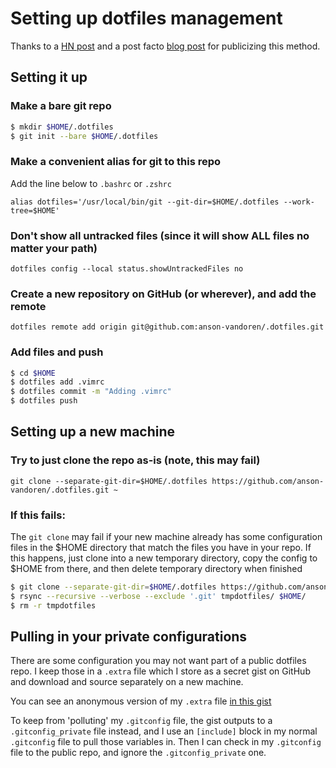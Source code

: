 # Setting up dotfiles management

Thanks to a [HN post](https://news.ycombinator.com/item?id=11070797) and a post facto 
[blog post](https://www.anand-iyer.com/blog/2018/a-simpler-way-to-manage-your-dotfiles.html) for 
publicizing this method.

## Setting it up

### Make a bare git repo

```bash
$ mkdir $HOME/.dotfiles
$ git init --bare $HOME/.dotfiles
```

### Make a convenient alias for git to this repo

Add the line below to `.bashrc` or `.zshrc`

`alias dotfiles='/usr/local/bin/git --git-dir=$HOME/.dotfiles --work-tree=$HOME'`

### Don't show all untracked files (since it will show ALL files no matter your path)

`dotfiles config --local status.showUntrackedFiles no`

### Create a new repository on GitHub (or wherever), and add the remote

`dotfiles remote add origin git@github.com:anson-vandoren/.dotfiles.git`

### Add files and push

```bash
$ cd $HOME
$ dotfiles add .vimrc
$ dotfiles commit -m "Adding .vimrc"
$ dotfiles push
```

## Setting up a new machine

### Try to just clone the repo as-is (note, this may fail)

`git clone --separate-git-dir=$HOME/.dotfiles https://github.com/anson-vandoren/.dotfiles.git ~`

### If this fails:

The `git clone` may fail if your new machine already has some configuration files in the $HOME directory
that match the files you have in your repo. If this happens, just clone into a new temporary directory,
copy the config to $HOME from there, and then delete temporary directory when finished

```bash
$ git clone --separate-git-dir=$HOME/.dotfiles https://github.com/anson-vandoren/.dotfiles.git tmpdotfiles
$ rsync --recursive --verbose --exclude '.git' tmpdotfiles/ $HOME/
$ rm -r tmpdotfiles
```

## Pulling in your private configurations

There are some configuration you may not want part of a public dotfiles repo. I keep those in a `.extra` file
which I store as a secret gist on GitHub and download and source separately on a new machine.

You can see an anonymous version of my `.extra` file [in this gist](https://gist.github.com/anson-vandoren/adb48de6130eeacf27ec8f545d839cf6)

To keep from 'polluting' my `.gitconfig` file, the gist outputs to a `.gitconfig_private` file instead, and I use
an `[include]` block in my normal `.gitconfig` file to pull those variables in. Then I can check in my 
`.gitconfig` file to the public repo, and ignore the `.gitconfig_private` one.
